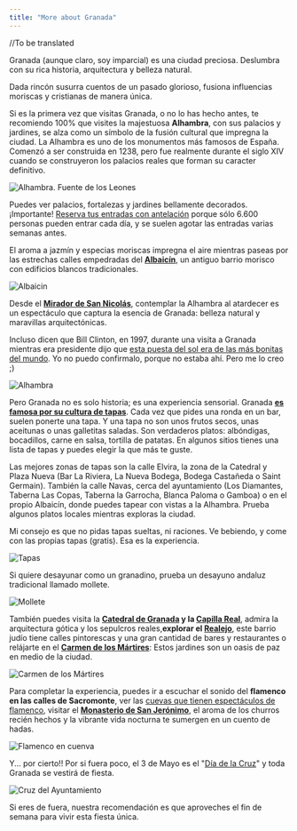 ```yaml
---
title: "More about Granada"
---
```


//To be translated

Granada (aunque claro, soy imparcial) es una ciudad preciosa. Deslumbra con su rica historia, arquitectura y belleza natural.

Dada rincón susurra cuentos de un pasado glorioso, fusiona influencias moriscas y cristianas de manera única.

Si es la primera vez que visitas Granada, o no lo has hecho antes, te recomiendo 100% que visites la majestuosa **Alhambra**, con sus palacios y jardines, se alza como un símbolo de la fusión cultural que impregna la ciudad.
La Alhambra es uno de los monumentos más famosos de España. Comenzó a ser construida en 1238, pero fue realmente durante el siglo XIV cuando se construyeron los palacios reales que forman su caracter definitivo.

![Alhambra. Fuente de los Leones](/images/leones.jpeg)

Puedes ver palacios, fortalezas y jardines bellamente decorados.
¡Importante! [Reserva tus entradas con antelación](https://www.alhambra-patronato.es/) porque sólo 6.600 personas pueden entrar cada día, y se suelen agotar las entradas varias semanas antes.

El aroma a jazmín y especias moriscas impregna el aire mientras paseas por las estrechas calles empedradas del [**Albaicín**](https://www.granadadirect.com/rincones/albayzin-granada/), un antiguo barrio morisco con edificios blancos tradicionales.

![Albaicin](/images/albaicin.jpg)

Desde el **[Mirador de San Nicolás](https://turismo.granada.org/es/monumento/mirador/mirador-san-nicolas)**, contemplar la Alhambra al atardecer es un espectáculo que captura la esencia de Granada: belleza natural y maravillas arquitectónicas.

Incluso dicen que Bill Clinton, en 1997, durante una visita a Granada mientras era presidente dijo que [esta puesta del sol era de las más bonitas del mundo](https://www.espanaguide.com/granada/mirador-de-san-nicolas/). Yo no puedo confirmalo, porque no estaba ahí. Pero me lo creo ;)

![Alhambra](/images/alhambra.jpeg)

Pero Granada no es solo historia; es una experiencia sensorial. Granada **[es famosa por su cultura de tapas](https://www.eldiario.es/viajes/tapas-granada-bares-imprescindibles_1_10425830.html)**.
Cada vez que pides una ronda en un bar, suelen ponerte una tapa. Y una tapa no son unos frutos secos, unas aceitunas o unas galletitas saladas. Son verdaderos platos: albóndigas, bocadillos, carne en salsa, tortilla de patatas. En algunos sitios tienes una lista de tapas y puedes elegir la que más te guste.

Las mejores zonas de tapas son la calle Elvira, la zona de la Catedral y Plaza Nueva (Bar La Riviera, La Nueva Bodega, Bodega Castañeda o Saint Germain). También la calle Navas, cerca del ayuntamiento (Los Diamantes, Taberna Las Copas, Taberna la Garrocha, Blanca Paloma o Gamboa) o en el propio Albaicín, donde puedes tapear con vistas a la Alhambra.
Prueba algunos platos locales mientras exploras la ciudad.

Mi consejo es que no pidas tapas sueltas, ni raciones. Ve bebiendo, y come con las propias tapas (gratis). Esa es la experiencia.

![Tapas](/images/tapas.jpeg)

Si quiere desayunar como un granadino, prueba un desayuno andaluz tradicional llamado mollete.

![Mollete](/images/mollete.png)

También puedes visita la **[Catedral de Granada](https://catedraldegranada.com/) y la [Capilla Real](https://capillarealgranada.com/)**, admira la arquitectura gótica y los sepulcros reales,**explorar el [Realejo](https://www.guiarepsol.com/es/viajar/vamos-de-excursion/el-realejo-el-barrio-judio-de-la-granada-musulmana/)**, este barrio judío tiene calles pintorescas y una gran cantidad de bares y restaurantes o relájarte en el **[Carmen de los Mártires](https://turismo.granada.org/es/areas-tematicas/bodas-palacios/carmen-martires)**: Estos jardines son un oasis de paz en medio de la ciudad.

![Carmen de los Mártires](/images/carmen_martires.jpeg)

Para completar la experiencia, puedes ir a escuchar el sonido del **flamenco en las calles de Sacromonte**, ver las [cuevas que tienen espectáculos de flamenco](https://flamencosacromonte.org/), visitar el **[Monasterio de San Jerónimo](https://www.andalucia.org/es/granada-visitas-monasterio-de-san-jeronimo)**, el aroma de los churros recién hechos y la vibrante vida nocturna te sumergen en un cuento de hadas.

![Flamenco en cuenva](/images/flamenco_cueva.jpeg)

Y... por cierto!! Por si fuera poco, el 3 de Mayo es el "[Día de la Cruz](https://www.ruralidays.com/viajar/cultura/dia-de-la-cruz-en-granada/)" y toda Granada se vestirá de fiesta.

![Cruz del Ayuntamiento](/images/cruz.jpg)

Si eres de fuera, nuestra recomendación es que aproveches el fin de semana para vivir esta fiesta única.
